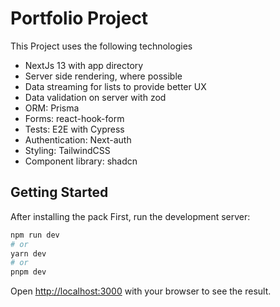 # Portfolio Project

This Project uses the following technologies

- NextJs 13 with app directory
- Server side rendering, where possible
- Data streaming for lists to provide better UX
- Data validation on server with zod
- ORM: Prisma
- Forms: react-hook-form
- Tests: E2E with Cypress
- Authentication: Next-auth
- Styling: TailwindCSS
- Component library: shadcn

## Getting Started

After installing the pack
First, run the development server:

```bash
npm run dev
# or
yarn dev
# or
pnpm dev
```

Open [http://localhost:3000](http://localhost:3000) with your browser to see the result.
